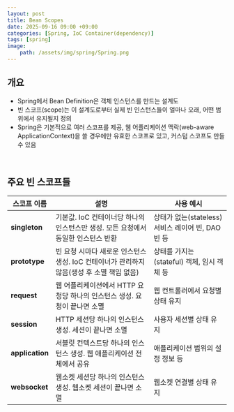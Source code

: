 ```yaml
---
layout: post
title: Bean Scopes
date: 2025-09-16 09:00 +09:00
categories: [Spring, IoC Container(dependency)]
tags: [spring]
image:
    path: /assets/img/spring/Spring.png
---
```


## 개요

- Spring에서 Bean Definition은 객체 인스턴스를 만드는 설계도
- 빈 스코프(scope)는 이 설계도로부터 실제 빈 인스턴스들이 얼마나 오래, 어떤 범위에서 유지될지 정의
- Spring은 기본적으로 여러 스코프를 제공, 웹 어플리케이션 맥락(web-aware ApplicationContext)을 쓸 경우에만 유효한 스코프로 있고, 커스텀 스코프도 만들 수 있음

<br>

## 주요 빈 스코프들

| 스코프 이름     | 설명                                                                                      | 사용 예시                                          |
| --------------- | ----------------------------------------------------------------------------------------- | -------------------------------------------------- |
| **singleton**   | 기본값. IoC 컨테이너당 하나의 인스턴스만 생성. 모든 요청에서 동일한 인스턴스 반환         | 상태가 없는(stateless) 서비스 레이어 빈, DAO 빈 등 |
| **prototype**   | 빈 요청 시마다 새로운 인스턴스 생성. IoC 컨테이너가 관리하지 않음(생성 후 소멸 책임 없음) | 상태를 가지는(stateful) 객체, 임시 객체 등         |
| **request**     | 웹 어플리케이션에서 HTTP 요청당 하나의 인스턴스 생성. 요청이 끝나면 소멸                  | 웹 컨트롤러에서 요청별 상태 유지                   |
| **session**     | HTTP 세션당 하나의 인스턴스 생성. 세션이 끝나면 소멸                                      | 사용자 세션별 상태 유지                            |
| **application** | 서블릿 컨텍스트당 하나의 인스턴스 생성. 웹 애플리케이션 전체에서 공유                     | 애플리케이션 범위의 설정 정보 등                   |
| **websocket**   | 웹소켓 세션당 하나의 인스턴스 생성. 웹소켓 세션이 끝나면 소멸                             | 웹소켓 연결별 상태 유지                            |

<br>